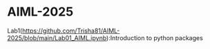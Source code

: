 # AIML-2025
Lab1(https://github.com/Trisha81/AIML-2025/blob/main/Lab01_AIML.ipynb):Introduction to python packages
